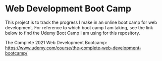 # Web Development Boot Camp

This project is to track the progress I make in an online boot camp for web development.
For reference to which boot camp I am taking, see the link below to find the Udemy Boot Camp I am using for this repository.

The Complete 2021 Web Development Bootcamp:
    https://www.udemy.com/course/the-complete-web-development-bootcamp/
